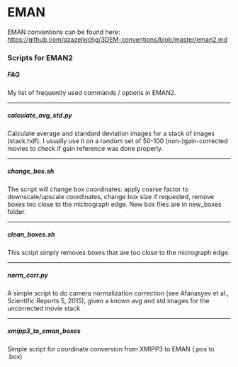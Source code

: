 EMAN
====

EMAN conventions can be found here: https://github.com/azazellochg/3DEM-conventions/blob/master/eman2.md

### Scripts for EMAN2

##### FAQ

My list of frequently used commands / options in EMAN2.

---

##### calculate_avg_std.py

Calculate average and standard deviation images for a stack of images (stack.hdf). I usually use it on a random set of 50-100 (non-)gain-corrected movies to check if gain reference was done properly.

---

##### change_box.sh

The script will change box coordinates: apply coarse factor to downscale/upscale coordinates, change box size if requested, remove boxes too close to the mictrograph edge. New box files are in new_boxes folder.

---

##### clean_boxes.sh

This script simply removes boxes that are too close to the micrograph edge.

---

##### norm_corr.py

A simple script to do camera normalization correction (see Afanasyev et al., Scientific Reports 5, 2015), given a known avg and std images for the uncorrected movie stack

---

##### xmipp3_to_eman_boxes

Simple script for coordinate conversion from XMIPP3 to EMAN (.pos to .box)
